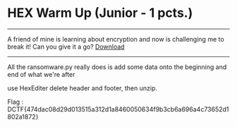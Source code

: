 # HEX Warm Up (Junior - 1 pcts.)

----------


A friend of mine is learning about encryption and now is challenging me to break it! Can you give it a go? [Download](https://dctf.def.camp/quals-2017-kalskflsafkl/junior3.zip)


----------

All the ransomware.py really does is add some data onto the beginning and end of what we're after

use HexEditer delete header and footer, then unzip.

Flag :
DCTF{474dac08d29d013515a312d1a8460050634f9b3cb6a696a4c73652d1802a1872}
